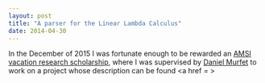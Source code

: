 ```yaml
---
layout: post
title: "A parser for the Linear Lambda Calculus"
date: 2014-04-30
---
```


In the December of 2015 I was fortunate enough to be rewarded an <a href = "https://vrs.amsi.org.au/about/"> AMSI vacation research scholarship</a>, where I was supervised by <a href = "http://www.therisingsea.org/">Daniel Murfet</a> to work on a project whose description can be found <a href = >


